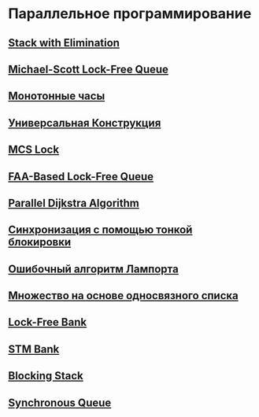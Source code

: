# Параллельное программирование

## [Stack with Elimination](stack-elimination)

## [Michael-Scott Lock-Free Queue](msqueue)

## [Монотонные часы](monotonic-clock)

## [Универсальная Конструкция](universal-construction)

## [MCS Lock](mcs-lock)

## [FAA-Based Lock-Free Queue](faa-queue)

## [Parallel Dijkstra Algorithm](dijkstra)

## [Синхронизация с помощью тонкой блокировки](fine-grained-bank)

## [Ошибочный алгоритм Лампорта](lamport-lock-fail)

## [Множество на основе односвязного списка](linked-list-set)

## [Lock-Free Bank](lock-free-bank)

## [STM Bank](stm-bank)

## [Blocking Stack](blocking-stack)

## [Synchronous Queue](synchronous-queue)
